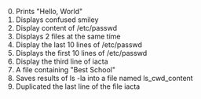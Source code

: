 0.	Prints "Hello, World"
1.	Displays confused smiley
2.	Display content of /etc/passwd
3.	Displays 2 files at the same time
4.	Display the last 10 lines of /etc/passwd
5.	Displays the first 10 lines of /etc/passwd
6.	Display the third line of iacta
7.	A file containing "Best School"
8.	Saves results of ls -la into a file named ls_cwd_content
9.	Duplicated the last line of the file iacta
